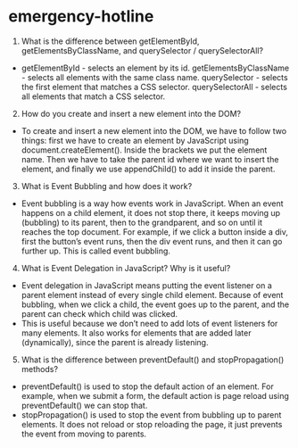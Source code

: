 # emergency-hotline
1. What is the difference between getElementById, getElementsByClassName, and querySelector / querySelectorAll?
- getElementById - selects an element by its id.
getElementsByClassName - selects all elements with the same class name.
querySelector - selects the first element that matches a CSS selector.
querySelectorAll - selects all elements that match a CSS selector.


2. How do you create and insert a new element into the DOM?
- To create and insert a new element into the DOM, we have to follow two things: first we have to create an element by JavaScript using document.createElement(). Inside the brackets we put the element name. Then we have to take the parent id where we want to insert the element, and finally we use appendChild() to add it inside the parent.



3. What is Event Bubbling and how does it work?
- Event bubbling is a way how events work in JavaScript. When an event happens on a child element, it does not stop there, it keeps moving up (bubbling) to its parent, then to the grandparent, and so on until it reaches the top document. For example, if we click a button inside a div, first the button’s event runs, then the div event runs, and then it can go further up. This is called event bubbling. 



4. What is Event Delegation in JavaScript? Why is it useful?
- Event delegation in JavaScript means putting the event listener on a parent element instead of every single child element. Because of event bubbling, when we click a child, the event goes up to the parent, and the parent can check which child was clicked.
- This is useful because we don’t need to add lots of event listeners for many elements. It also works for elements that are added later (dynamically), since the parent is already listening.



5. What is the difference between preventDefault() and stopPropagation() methods?
- preventDefault() is used to stop the default action of an element. For example, when we submit a form, the default action is page reload using preventDefault() we can stop that.
- stopPropagation() is used to stop the event from bubbling up to parent elements. It does not reload or stop reloading the page, it just prevents the event from moving to parents.
